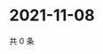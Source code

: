 # 2021-11-08

共 0 条

<!-- BEGIN WEIBO -->
<!-- 最后更新时间 Mon Nov 08 2021 07:14:14 GMT+0800 (China Standard Time) -->

<!-- END WEIBO -->
